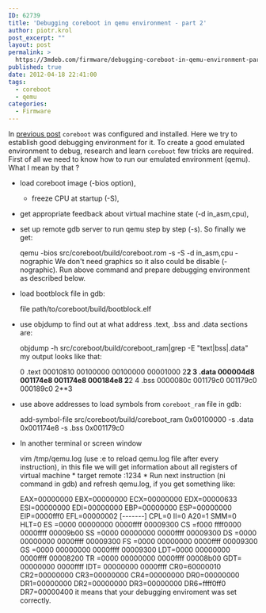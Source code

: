 ```yaml
---
ID: 62739
title: 'Debugging coreboot in qemu environment - part 2'
author: piotr.krol
post_excerpt: ""
layout: post
permalink: >
  https://3mdeb.com/firmware/debugging-coreboot-in-qemu-environment-part-2/
published: true
date: 2012-04-18 22:41:00
tags:
  - coreboot
  - qemu
categories:
  - Firmware
---
```

In [previous post][1] `coreboot` was configured and installed. Here we try to establish good debugging environment for it. To create a good emulated environment to debug, research and learn `coreboot` few tricks are required. First of all we need to know how to run our emulated environment (qemu). What I mean by that ? 
*   load coreboot image (-bios option), 
    *   freeze CPU at startup (-S),
*   get appropriate feedback about virtual machine state (-d in_asm,cpu),
*   set up remote gdb server to run qemu step by step (-s). So finally we get: 

    qemu -bios src/coreboot/build/coreboot.rom -s -S -d in_asm,cpu -nographic
     We don't need graphics so it also could be disable (-nographic). Run above command and prepare debugging environment as described below. 

*   load bootblock file in gdb:

    file path/to/coreboot/build/bootblock.elf
    

*   use objdump to find out at what address .text, .bss and .data sections are:

    objdump -h src/coreboot/build/coreboot_ram|grep -E "text|bss|.data"
     my output looks like that: 

    0 .text 00010810 00100000 00100000 00001000 2**2 3 .data 000004d8 001174e8 
    001174e8 000184e8 2**2 4 .bss  0000080c 001179c0 001179c0 000189c0 2**3
    

*   use above addresses to load symbols from `coreboot_ram` file in gdb:

    add-symbol-file src/coreboot/build/coreboot_ram 0x00100000 -s .data 
    0x001174e8 -s .bss 0x001179c0
    

*   In another terminal or screen window

    vim /tmp/qemu.log
     (use :e to reload qemu.log file after every instruction), in this file we will get information about all registers of virtual machine * target remote :1234 * Run next instruction (ni command in gdb) and refresh qemu.log, if you get something like: 

    EAX=00000000 EBX=00000000 ECX=00000000 EDX=00000633 
    ESI=00000000 EDI=00000000 EBP=00000000 ESP=00000000 
    EIP=0000fff0 EFL=00000002 [-------] CPL=0 II=0 A20=1 SMM=0 HLT=0
    ES =0000 00000000 0000ffff 00009300
    CS =f000 ffff0000 0000ffff 00009b00
    SS =0000 00000000 0000ffff 00009300
    DS =0000 00000000 0000ffff 00009300 
    FS =0000 00000000 0000ffff 00009300
    GS =0000 00000000 0000ffff 00009300
    LDT=0000 00000000 0000ffff 00008200
    TR =0000 00000000 0000ffff 00008b00
    GDT= 00000000 0000ffff
    IDT= 00000000 0000ffff
    CR0=60000010 CR2=00000000 CR3=00000000 CR4=00000000
    DR0=00000000 DR1=00000000 DR2=00000000 DR3=00000000
    DR6=ffff0ff0 DR7=00000400
     it means that your debugging enviroment was set correctly.

 [1]: /2012/03/12/debugging-coreboot-in-qemu-enviroment
